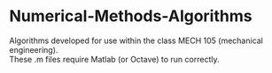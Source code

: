 # Numerical-Methods-Algorithms
Algorithms developed for use within the class MECH 105 (mechanical engineering).  
These .m files require Matlab (or Octave) to run correctly.  
